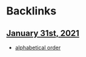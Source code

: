 
# Backlinks
## [January 31st, 2021](<January 31st, 2021.md>)
- [alphabetical order](<alphabetical order.md>)

